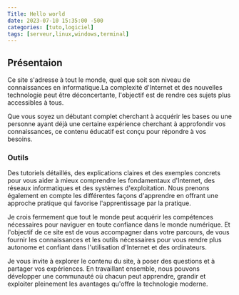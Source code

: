 ```yaml
---
Title: Hello world
date: 2023-07-10 15:35:00 -500
categories: [tuto,logiciel]
tags: [serveur,linux,windows,terminal]
---
```


## Présentaion

Ce site s'adresse à tout le monde, quel que soit son niveau de connaissances en informatique.La complexité d'Internet et des nouvelles technologie peut être déconcertante, l'objectif est de rendre ces sujets plus accessibles à tous.

Que vous soyez un débutant complet cherchant à acquérir les bases ou une personne ayant déjà une certaine expérience cherchant à approfondir vos connaissances, ce contenu éducatif est conçu pour répondre à vos besoins.

### Outils

Des tutoriels détaillés, des explications claires et des exemples concrets pour vous aider à mieux comprendre les fondamentaux d'Internet, des réseaux informatiques et des systèmes d'exploitation. Nous prenons également en compte les différentes façons d'apprendre en offrant une approche pratique qui favorise l'apprentissage par la pratique.

Je crois fermement que tout le monde peut acquérir les compétences nécessaires pour naviguer en toute confiance dans le monde numérique. Et l'objectif de ce site est de vous accompagner dans votre parcours, de vous fournir les connaissances et les outils nécessaires pour vous rendre plus autonome et confiant dans l'utilisation d'Internet et des ordinateurs.

Je vous invite à explorer le contenu du site, à poser des questions et à partager vos expériences. En travaillant ensemble, nous pouvons développer une communauté où chacun peut apprendre, grandir et exploiter pleinement les avantages qu'offre la technologie moderne.
